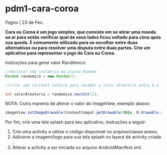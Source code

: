 # pdm1-cara-coroa

_Fagno_
| 23 de Fev.

**Cara ou Coroa é um jogo simples, que consiste em se atirar uma moeda ao ar para então verificar qual de seus lados ficou voltado para cima após sua queda. É comumente utilizado para se escolher entre duas alternativas ou para resolver uma disputa entre duas partes. Crie um aplicativo para representar o jogo de Cara ou Coroa.**

Instruções para gerar valor Randômico:

```java
//declarar uma instância da classe Random
Random randomico = new Random();

//criar uma variável inteira para receber o valor aleatório entre 0 e 1, utilizando o método nextInt().

int valorAleatorio = randomico.nextInt(2);
```
NOTA: Outra maneira de alterar o valor do ImageView, exemplo abaixo:
```java
imageView.setImageDrawable(ContextCompat.getDrawable(this, R.drawable.@id_IMAGE));
```
Por fim, crie uma tela splash para seu aplicativo, instruções a seguir:
1) Crie uma activity e utilize o código disponível no arquivo/classe anexo;
2) Adicione a imagem/logo para sua tela splash no layout de activity criada ;
3) Alterar a activity a ser iniciada no arquivo AndroidManifest.xml.